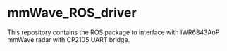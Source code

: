 # mmWave_ROS_driver
This repository contains the ROS package to interface with IWR6843AoP mmWave radar with CP2105 UART bridge.
